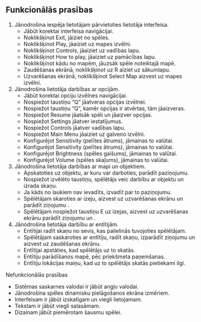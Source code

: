 ## Funkcionālās prasības
1. Jānodrošina iespēja lietotājam pārvietoties lietotāja interfeisa. 
    * Jābūt korektai interfeisa navigācijai.
    * Noklikšķinot Exit, jāiziet no spēles.
    * Noklikšķinot Play, jāaiziet uz mapes izvēlni.
    * Noklikšķinot Controls, jāaiziet uz vadības lapu.
    * Noklikšķinot How to play, jāaiziet uz pamācības lapu.
    * Noklikšķinot kādu no mapēm, jāuzsāk spēle noteiktajā mapē.
    * Zaudēšanas ekrānā, noklikšķinot uz R aiziet uz sākumlapu.
    * Uzvarēšanas ekrānā, noklikšķinot Select Map aizvest uz mapes izvēlni.
2. Jānodrošina lietotāja darbības ar opcijām.
    * Jābūt korektai opciju izvēlnes navigācijai.
    * Nospiežot taustiņu “Q” jāatveras opcijas izvēlnei.
    * Nospiežot taustiņu “Q”, kamēr opcijas ir atvērtas, tām jāaizveras.
    * Nospiežot Resume jāatsāk spēli un jāaizver opcijas.
    * Nospiežot Settings jāatver iestatījumus.
    * Nospiežot Controls jāatver vadības lapu.
    * Nospiežot Main Menu jāaiziet uz galveno izvēlni.
    * Konfigurējot Sensitivity (pelītes ātrums), jāmainas to valūtai.
    * Konfigurējot Sensitivity (pelītes ātrums), jāmainas to valūtai.
    * Konfigurējot Brightness (spēles gaišums), jāmainas to valūtai.
    * Konfigurējot Volume (spēles skaļums), jāmainas to valūtai.
3. Jānodrošina lietotāja darbības ar mapi un objektiem.
    * Apskatoties uz objektu, ar kuru var darboties, parādīt paziņojumu.
    * Nospiežot izvēlēto taustiņu, spēlētājs veic darbību ar objektu un izrada skaņu.
    * Ja kāds no laukiem nav ievadīts, izvadīt par to paziņojumu.
    * Spēlētājam skaroties ar izeju, aizvest uz uzvarēšanas ekrānu un parādīt ziņojumu .
    * Spēlētājam nospiežot taustiņu E uz izejas, aizvest uz uzvarēšanas ekrānu parādīt ziņojumu un .
4. Jānodrošina lietotāja darbību ar entītijām.
    * Entītijai radīt skaņu no sevis, kas palielinās tuvojoties spēlētājam.
    * Spēlētājam saskaroties ar entītīju, radīt skaņu, izparādīt ziņojumu un aizvest uz zaudēšanas ekrānu.
    * Entītijai apstāties, kad spēlētājs uz to skatās.
    * Entītiju parādīšanos mapē, pēc priekšmeta paņemšanas.
    * Entītiju lokācijas maiņu, kad uz to spēlētājs skatās pietiekami ilgi.

Nefunkcionālās prasības
 * Sistēmas saskarnes valodai ir jābūt angļu valodai.
 * Jānodrošina spēles dinamisku pielāgošanos ekrāna izmēriem.
 * Interfeisam ir jābūt izskatīgam un viegli lietojamam.
 * Tekstam ir jābūt viegli salasāmam.
 * Dizainam jābūt piemērotam šausmu spēlei.
